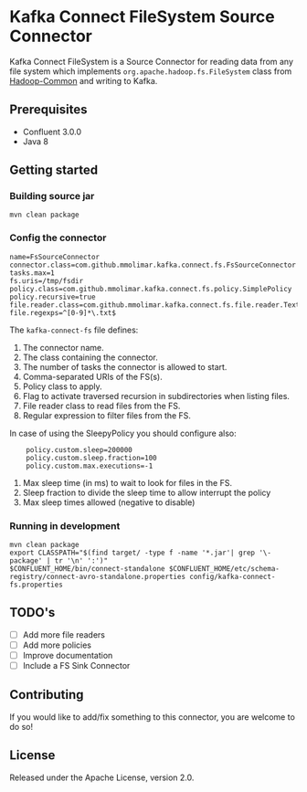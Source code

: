 # Kafka Connect FileSystem Source Connector 

Kafka Connect FileSystem is a Source Connector for reading data from any file system which implements 
``org.apache.hadoop.fs.FileSystem`` class from [Hadoop-Common](https://github.com/apache/hadoop-common) and writing to Kafka.

## Prerequisites

- Confluent 3.0.0
- Java 8

## Getting started

### Building source jar ###
    mvn clean package

### Config the connector ###
    name=FsSourceConnector
    connector.class=com.github.mmolimar.kafka.connect.fs.FsSourceConnector
    tasks.max=1
    fs.uris=/tmp/fsdir
    policy.class=com.github.mmolimar.kafka.connect.fs.policy.SimplePolicy
    policy.recursive=true
    file.reader.class=com.github.mmolimar.kafka.connect.fs.file.reader.TextFileReader
    file.regexps=^[0-9]*\.txt$
The ``kafka-connect-fs`` file defines:
1.  The connector name.
2.  The class containing the connector.
3.  The number of tasks the connector is allowed to start.
4.  Comma-separated URIs of the FS(s).
5.  Policy class to apply.
6.  Flag to activate traversed recursion in subdirectories when listing files.
7.  File reader class to read files from the FS.
8.  Regular expression to filter files from the FS.

In case of using the SleepyPolicy you should configure also:
```
    policy.custom.sleep=200000
    policy.custom.sleep.fraction=100
    policy.custom.max.executions=-1
```
1.  Max sleep time (in ms) to wait to look for files in the FS.
2.  Sleep fraction to divide the sleep time to allow interrupt the policy
3.  Max sleep times allowed (negative to disable)

### Running in development ###
```
mvn clean package
export CLASSPATH="$(find target/ -type f -name '*.jar'| grep '\-package' | tr '\n' ':')"
$CONFLUENT_HOME/bin/connect-standalone $CONFLUENT_HOME/etc/schema-registry/connect-avro-standalone.properties config/kafka-connect-fs.properties
```

## TODO's

- [ ] Add more file readers
- [ ] Add more policies
- [ ] Improve documentation
- [ ] Include a FS Sink Connector

## Contributing

If you would like to add/fix something to this connector, you are welcome to do so!

## License

Released under the Apache License, version 2.0.

